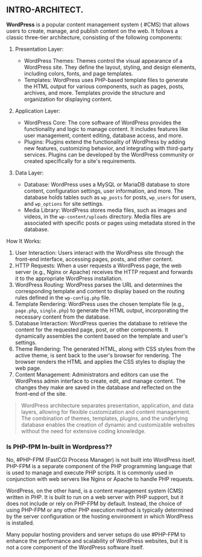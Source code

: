 ## INTRO-ARCHITECT.

**WordPress** is a popular content management system ( #CMS) that allows users to create, manage, and publish content on the web. It follows a classic three-tier architecture, consisting of the following components:

1. Presentation Layer:
    
    - WordPress Themes: Themes control the visual appearance of a WordPress site. They define the layout, styling, and design elements, including colors, fonts, and page templates.
    - Templates: WordPress uses PHP-based template files to generate the HTML output for various components, such as pages, posts, archives, and more. Templates provide the structure and organization for displaying content.
    
2. Application Layer:
    
    - WordPress Core: The core software of WordPress provides the functionality and logic to manage content. It includes features like user management, content editing, database access, and more.
    - Plugins: Plugins extend the functionality of WordPress by adding new features, customizing behavior, and integrating with third-party services. Plugins can be developed by the WordPress community or created specifically for a site's requirements.
    
3. Data Layer:
    
    - Database: WordPress uses a MySQL or MariaDB database to store content, configuration settings, user information, and more. The database holds tables such as `wp_posts` for posts, `wp_users` for users, and `wp_options` for site settings.
    - Media Library: WordPress stores media files, such as images and videos, in the `wp-content/uploads` directory. Media files are associated with specific posts or pages using metadata stored in the database.

How It Works:

1. User Interaction: Users interact with the WordPress site through the front-end interface, accessing pages, posts, and other content.
2. HTTP Requests: When a user requests a WordPress page, the web server (e.g., Nginx or Apache) receives the HTTP request and forwards it to the appropriate WordPress installation.
3. WordPress Routing: WordPress parses the URL and determines the corresponding template and content to display based on the routing rules defined in the `wp-config.php` file.
4. Template Rendering: WordPress uses the chosen template file (e.g., `page.php`, `single.php`) to generate the HTML output, incorporating the necessary content from the database.
5. Database Interaction: WordPress queries the database to retrieve the content for the requested page, post, or other components. It dynamically assembles the content based on the template and user's settings.
6. Theme Rendering: The generated HTML, along with CSS styles from the active theme, is sent back to the user's browser for rendering. The browser renders the HTML and applies the CSS styles to display the web page.
7. Content Management: Administrators and editors can use the WordPress admin interface to create, edit, and manage content. The changes they make are saved in the database and reflected on the front-end of the site.

> WordPress architecture separates presentation, application, and data layers, allowing for flexible customization and content management. The combination of themes, templates, plugins, and the underlying database enables the creation of dynamic and customizable websites without the need for extensive coding knowledge.


### Is PHP-fPM In-built in Wordpress??

No, #PHP-FPM (FastCGI Process Manager) is not built into WordPress itself. PHP-FPM is a separate component of the PHP programming language that is used to manage and execute PHP scripts. It is commonly used in conjunction with web servers like Nginx or Apache to handle PHP requests.

WordPress, on the other hand, is a content management system (CMS) written in PHP. It is built to run on a web server with PHP support, but it does not include or rely on PHP-FPM by default. Instead, the choice of using PHP-FPM or any other PHP execution method is typically determined by the server configuration or the hosting environment in which WordPress is installed.

Many popular hosting providers and server setups do use #PHP-FPM to enhance the performance and scalability of WordPress websites, but it is not a core component of the WordPress software itself.